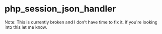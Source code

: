 # php_session_json_handler

Note: This is currently broken and I don't have time to fix it. If you're looking into this let me know.
